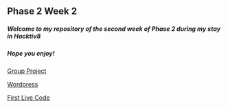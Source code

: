 ## Phase 2 Week 2

##### Welcome to my repository of the second week of Phase 2 during my stay in Hacktiv8

##### Hope you enjoy!



[Group Project](https://github.com/StrictlyRicky/Phase2-Week2/tree/master/Group%20Project)

[Wordpress](https://github.com/StrictlyRicky/Phase2-Week2/tree/master/Wordpress%20(Portfolio))

[First Live Code](https://github.com/StrictlyRicky/Phase2-Week2/tree/master/infinite-live-code-week-6)

